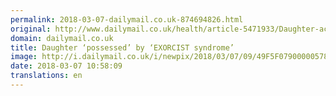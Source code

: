 ```yaml
---
permalink: 2018-03-07-dailymail.co.uk-874694826.html
original: http://www.dailymail.co.uk/health/article-5471933/Daughter-acted-possessed-Asda-EXORCIST-syndrome.html?ITO=1490&ns_mchannel=rss&ns_campaign=1490
domain: dailymail.co.uk
title: Daughter ‘possessed’ by ‘EXORCIST syndrome’
image: http://i.dailymail.co.uk/i/newpix/2018/03/07/09/49F5F07900000578-0-image-a-22_1520413748038.jpg
date: 2018-03-07 10:58:09
translations: en
---
```


